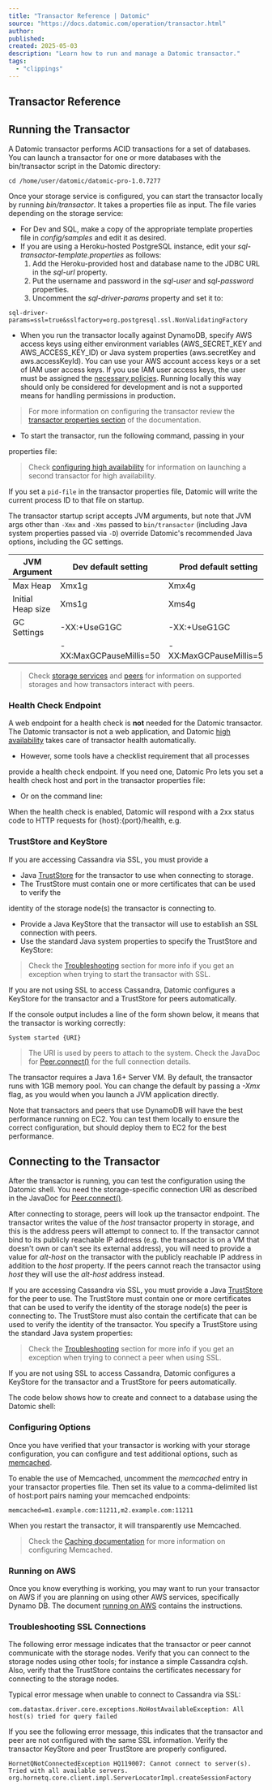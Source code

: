 ```yaml
---
title: "Transactor Reference | Datomic"
source: "https://docs.datomic.com/operation/transactor.html"
author:
published:
created: 2025-05-03
description: "Learn how to run and manage a Datomic transactor."
tags:
  - "clippings"
---
```

## Transactor Reference

## Running the Transactor

A Datomic transactor performs ACID transactions for a set of databases. You can launch a transactor for one or more databases with the bin/transactor script in the Datomic directory:

```
cd /home/user/datomic/datomic-pro-1.0.7277
```

Once your storage service is configured, you can start the transactor locally by running *bin/transactor*. It takes a properties file as input. The file varies depending on the storage service:

- For Dev and SQL, make a copy of the appropriate template properties file in *config/samples* and edit it as desired.
- If you are using a Heroku-hosted PostgreSQL instance, edit your *sql-transactor-template.properties* as follows:
	1. Add the Heroku-provided host and database name to the JDBC URL in the *sql-url* property.
	2. Put the username and password in the *sql-user* and *sql-password* properties.
	3. Uncomment the *sql-driver-params* property and set it to:
```
sql-driver-params=ssl=true&sslfactory=org.postgresql.ssl.NonValidatingFactory
```
- When you run the transactor locally against DynamoDB, specify AWS access keys using either environment variables (AWS\_SECRET\_KEY and AWS\_ACCESS\_KEY\_ID) or Java system properties (aws.secretKey and aws.accessKeyId). You can use your AWS account access keys or a set of IAM user access keys. If you use IAM user access keys, the user must be assigned the [necessary policies](https://docs.datomic.com/setup/storage.html#manual-setup). Running locally this way should only be considered for development and is not a supported means for handling permissions in production.

> For more information on configuring the transactor review the [transactor properties section](https://docs.datomic.com/operation/system-properties.html#transactor-properties) of the documentation.

- To start the transactor, run the following command, passing in your

properties file:

> Check [configuring high availability](https://docs.datomic.com/operation/ha.html) for information on launching a second transactor for high availability.

If you set a `pid-file` in the transactor properties file, Datomic will write the current process ID to that file on startup.

The transactor startup script accepts JVM arguments, but note that JVM args other than `-Xmx` and `-Xms` passed to `bin/transactor` (including Java system properties passed via `-D`) override Datomic's recommended Java options, including the GC settings.

| JVM Argument | Dev default setting | Prod default setting |
| --- | --- | --- |
| Max Heap | Xmx1g | Xmx4g |
| Initial Heap size | Xms1g | Xms4g |
| GC Settings | \-XX:+UseG1GC | \-XX:+UseG1GC |
|  | \-XX:MaxGCPauseMillis=50 | \-XX:MaxGCPauseMillis=50 |

> Check [storage services](https://docs.datomic.com/overview/storage.html) and [peers](https://docs.datomic.com/operation/peer-getting-started.html) for information on supported storages and how transactors interact with peers.

### Health Check Endpoint

A web endpoint for a health check is **not** needed for the Datomic transactor. The Datomic transactor is not a web application, and Datomic [high availability](https://docs.datomic.com/operation/ha.html) takes care of transactor health automatically.

- However, some tools have a checklist requirement that all processes

provide a health check endpoint. If you need one, Datomic Pro lets you set a health check host and port in the transactor properties file:

- Or on the command line:

When the health check is enabled, Datomic will respond with a 2xx status code to HTTP requests for {host}:{port}/health, e.g.

### TrustStore and KeyStore

If you are accessing Cassandra via SSL, you must provide a

- Java [TrustStore](https://docs.oracle.com/cd/E21454_01/html/821-2544/cnfg_ssl-overview_c.html) for the transactor to use when connecting to storage.
- The TrustStore must contain one or more certificates that can be used to verify the

identity of the storage node(s) the transactor is connecting to.

- Provide a Java KeyStore that the transactor will use to establish an SSL connection with peers.
- Use the standard Java system properties to specify the TrustStore and KeyStore:

> Check the [Troubleshooting](https://docs.datomic.com/operation/#trouble-ssl) section for more info if you get an exception when trying to start the transactor with SSL.

If you are not using SSL to access Cassandra, Datomic configures a KeyStore for the transactor and a TrustStore for peers automatically.

If the console output includes a line of the form shown below, it means that the transactor is working correctly:

```
System started {URI}
```

> The URI is used by peers to attach to the system. Check the JavaDoc for [Peer.connect()](https://docs.datomic.com/javadoc/datomic/Peer.html#connect-java.lang.Object-) for the full connection details.

The transactor requires a Java 1.6+ Server VM. By default, the transactor runs with 1GB memory pool. You can change the default by passing a *\-Xmx* flag, as you would when you launch a JVM application directly.

Note that transactors and peers that use DynamoDB will have the best performance running on EC2. You can test them locally to ensure the correct configuration, but should deploy them to EC2 for the best performance.

## Connecting to the Transactor

After the transactor is running, you can test the configuration using the Datomic shell. You need the storage-specific connection URI as described in the JavaDoc for [Peer.connect()](https://docs.datomic.com/javadoc/datomic/Peer.html#connect-java.lang.Object-).

After connecting to storage, peers will look up the transactor endpoint. The transactor writes the value of the *host* transactor property in storage, and this is the address peers will attempt to connect to. If the transactor cannot bind to its publicly reachable IP address (e.g. the transactor is on a VM that doesn't own or can't see its external address), you will need to provide a value for *alt-host* on the transactor with the publicly reachable IP address in addition to the *host* property. If the peers cannot reach the transactor using *host* they will use the *alt-host* address instead.

If you are accessing Cassandra via SSL, you must provide a Java [TrustStore](https://docs.oracle.com/cd/E21454_01/html/821-2544/cnfg_ssl-overview_c.html) for the peer to use. The TrustStore must contain one or more certificates that can be used to verify the identity of the storage node(s) the peer is connecting to. The TrustStore must also contain the certificate that can be used to verify the identity of the transactor. You specify a TrustStore using the standard Java system properties:

> Check the [Troubleshooting](https://docs.datomic.com/operation/#trouble-ssl) section for more info if you get an exception when trying to connect a peer when using SSL.

If you are not using SSL to access Cassandra, Datomic configures a KeyStore for the transactor and a TrustStore for peers automatically.

The code below shows how to create and connect to a database using the Datomic shell:

### Configuring Options

Once you have verified that your transactor is working with your storage configuration, you can configure and test additional options, such as [memcached](https://docs.datomic.com/reference/caching.html#memcached).

To enable the use of Memcached, uncomment the *memcached* entry in your transactor properties file. Then set its value to a comma-delimited list of host:port pairs naming your memcached endpoints:

```
memcached=m1.example.com:11211,m2.example.com:11211
```

When you restart the transactor, it will transparently use Memcached.

> Check the [Caching documentation](https://docs.datomic.com/reference/caching.html) for more information on configuring Memcached.

### Running on AWS

Once you know everything is working, you may want to run your transactor on AWS if you are planning on using other AWS services, specifically Dynamo DB. The document [running on AWS](https://docs.datomic.com/operation/aws.html) contains the instructions.

### Troubleshooting SSL Connections

The following error message indicates that the transactor or peer cannot communicate with the storage nodes. Verify that you can connect to the storage nodes using other tools; for instance a simple Cassandra cqlsh. Also, verify that the TrustStore contains the certificates necessary for connecting to the storage nodes.

Typical error message when unable to connect to Cassandra via SSL:

```
com.datastax.driver.core.exceptions.NoHostAvailableException: All host(s) tried for query failed
```

If you see the following error message, this indicates that the transactor and peer are not configured with the same SSL information. Verify the transactor KeyStore and peer TrustStore are properly configured.

```
HornetQNotConnectedException HQ119007: Cannot connect to server(s). Tried with all available servers.  org.hornetq.core.client.impl.ServerLocatorImpl.createSessionFactory
```